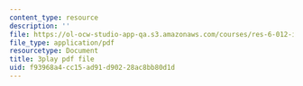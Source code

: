 ```yaml
---
content_type: resource
description: ''
file: https://ol-ocw-studio-app-qa.s3.amazonaws.com/courses/res-6-012-introduction-to-probability-spring-2018/f93968a4cc15ad91d90228ac8bb80d1d_K2Tlj27nkjs.pdf
file_type: application/pdf
resourcetype: Document
title: 3play pdf file
uid: f93968a4-cc15-ad91-d902-28ac8bb80d1d
---
```

